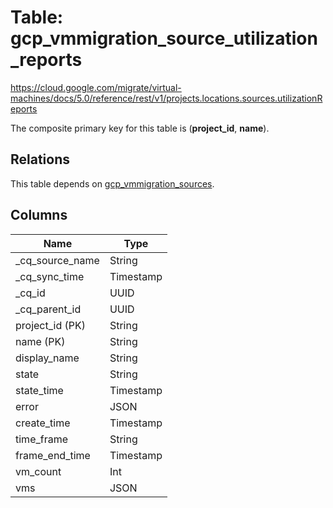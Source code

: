 # Table: gcp_vmmigration_source_utilization_reports

https://cloud.google.com/migrate/virtual-machines/docs/5.0/reference/rest/v1/projects.locations.sources.utilizationReports

The composite primary key for this table is (**project_id**, **name**).

## Relations

This table depends on [gcp_vmmigration_sources](gcp_vmmigration_sources).

## Columns

| Name          | Type          |
| ------------- | ------------- |
|_cq_source_name|String|
|_cq_sync_time|Timestamp|
|_cq_id|UUID|
|_cq_parent_id|UUID|
|project_id (PK)|String|
|name (PK)|String|
|display_name|String|
|state|String|
|state_time|Timestamp|
|error|JSON|
|create_time|Timestamp|
|time_frame|String|
|frame_end_time|Timestamp|
|vm_count|Int|
|vms|JSON|